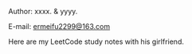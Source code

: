 Author: xxxx. & yyyy.

E-mail: ermeifu2299@163.com

Here are my LeetCode study notes with his girlfriend.
